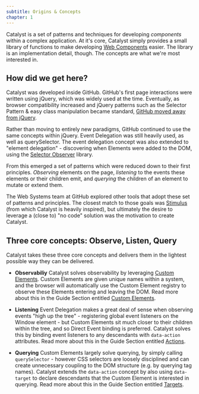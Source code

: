 ```yaml
---
subtitle: Origins & Concepts
chapter: 1
---
```


Catalyst is a set of patterns and techniques for developing _components_ within a complex application. At it's core, Catalyst simply provides a small library of functions to make developing [Web Components](https://developer.mozilla.org/en-US/docs/Web/Web_Components) easier. The library is an implementation detail, though. The concepts are what we're most interested in.

## How did we get here?

Catalyst was developed inside GitHub. GitHub's first page interactions were written using jQuery, which was widely used at the time. Eventually, as browser compatibility increased and jQuery patterns such as the Selector Pattern & easy class manipulation became standard, [GitHub moved away from jQuery](https://github.blog/2018-09-06-removing-jquery-from-github-frontend/).

Rather than moving to entirely new paradigms, GitHub continued to use the same concepts within jQuery. Event Delegation was still heavily used, as well as querySelector. The event delegation concept was also extended to "element delegation" - discovering when Elements were added to the DOM, using the [Selector Observer](https://github.com/josh/selector-observer) library.

From this emerged a set of patterns which were reduced down to their first principles. _Observing_ elements on the page, _listening_ to the events these elements or their children emit, and _querying_ the children of an element to mutate or extend them.

The Web Systems team at GitHub explored other tools that adopt these set of patterns and principles. The closest match to those goals was [Stimulus](https://stimulusjs.org/) (from which Catalyst is heavily inspired), but ultimately the desire to leverage a (close to) "no code" solution was the motivation to create Catalyst.

## Three core concepts: Observe, Listen, Query

Catalyst takes these three core concepts and delivers them in the lightest possible way they can be delivered.

 - **Observabiliy** Catalyst solves observability by leveraging [Custom Elements](https://developer.mozilla.org/en-US/docs/Web/Web_Components/Using_custom_elements). Custom Elements are given unique names within a system, and the browser will automatically use the Custom Element registry to observe these Elements entering and leaving the DOM. Read more about this in the Guide Section entitled [Custom Elements](/guide/custom-elements).

 - **Listening** Event Delegation makes a great deal of sense when observing events "high up the tree" - registering global event listeners on the Window element - but Custom Elements sit much closer to their children within the tree, and so Direct Event binding is preferred. Catalyst solves this by binding event listeners to any descendants with `data-action` attributes. Read more about this in the Guide Section entitled [Actions](/guide/actions).

 - **Querying** Custom Elements largely solve querying, by simply calling `querySelector` - however CSS selectors are loosely disciplined and can create unnecessary coupling to the DOM structure (e.g. by querying tag names). Catalyst extends the `data-action` concept by also using `data-target` to declare descendants that the Custom Element is interested in querying. Read more about this in the Guide Section entitled [Targets](/guide/targets).
